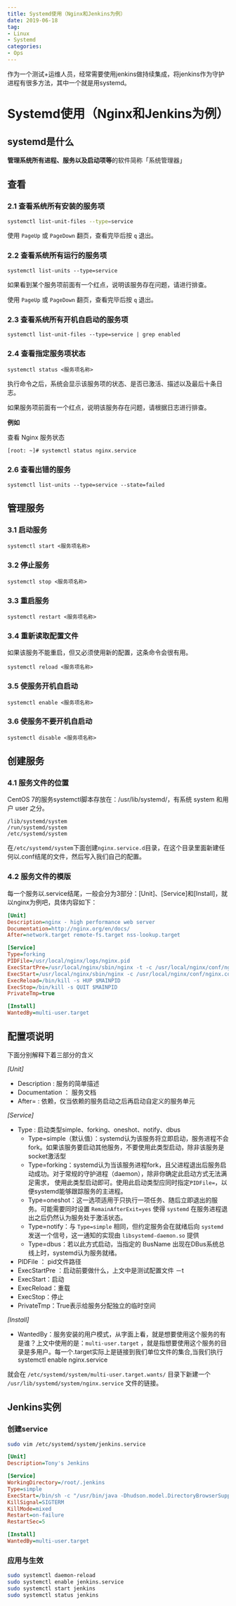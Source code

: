 ```yaml
---
title: Systemd使用（Nginx和Jenkins为例）
date: 2019-06-18
tag: 
- Linux
- Systemd
categories:
- Ops
---
```

作为一个测试+运维人员，经常需要使用jenkins做持续集成，将jenkins作为守护进程有很多方法，其中一个就是用systemd。
<!--more-->

# Systemd使用（Nginx和Jenkins为例）

## systemd是什么
**管理系统所有进程、服务以及启动项等**的软件简称「系统管理器」

## 查看
### **2.1 查看系统所有安装的服务项**

```bash
systemctl list-unit-files --type=service
```
使用  `PageUp`  或  `PageDown`  翻页，查看完毕后按  `q`  退出。

### **2.2 查看系统所有运行的服务项**

```text
systemctl list-units --type=service
```

如果看到某个服务项前面有一个红点，说明该服务存在问题，请进行排查。

使用  `PageUp`  或  `PageDown`  翻页，查看完毕后按  `q`  退出。

### **2.3 查看系统所有开机自启动的服务项**

```text
systemctl list-unit-files --type=service | grep enabled
```

### **2.4 查看指定服务项状态**

```text
systemctl status <服务项名称>
```

执行命令之后，系统会显示该服务项的状态、是否已激活、描述以及最后十条日志。

如果服务项前面有一个红点，说明该服务存在问题，请根据日志进行排查。

**例如**

查看 Nginx 服务状态

```text
[root: ~]# systemctl status nginx.service
```
### **2.6 查看出错的服务**

```text
systemctl list-units --type=service --state=failed
```
## 管理服务
### **3.1 启动服务**

```text
systemctl start <服务项名称>
```

### **3.2 停止服务**

```text
systemctl stop <服务项名称>
```

### **3.3 重启服务**

```text
systemctl restart <服务项名称>
```

### **3.4 重新读取配置文件**

如果该服务不能重启，但又必须使用新的配置，这条命令会很有用。

```text
systemctl reload <服务项名称>
```

### **3.5 使服务开机自启动**

```text
systemctl enable <服务项名称>
```

### **3.6 使服务不要开机自启动**

```text
systemctl disable <服务项名称>
```

## 创建服务
### **4.1 服务文件的位置**
CentOS 7的服务systemctl脚本存放在：/usr/lib/systemd/，有系统 system 和用户 user 之分。
```
/lib/systemd/system  
/run/systemd/system  
/etc/systemd/system
```
在`/etc/systemd/system`下面创建`nginx.service.d`目录，在这个目录里面新建任何以.conf结尾的文件，然后写入我们自己的配置。
### **4.2 服务文件的模版**

每一个服务以.service结尾，一般会分为3部分：[Unit]、[Service]和[Install]，就以nginx为例吧，具体内容如下：

```ini
[Unit]
Description=nginx - high performance web server
Documentation=http://nginx.org/en/docs/
After=network.target remote-fs.target nss-lookup.target

[Service]
Type=forking
PIDFile=/usr/local/nginx/logs/nginx.pid
ExecStartPre=/usr/local/nginx/sbin/nginx -t -c /usr/local/nginx/conf/nginx.conf
ExecStart=/usr/local/nginx/sbin/nginx -c /usr/local/nginx/conf/nginx.conf
ExecReload=/bin/kill -s HUP $MAINPID
ExecStop=/bin/kill -s QUIT $MAINPID
PrivateTmp=true

[Install]
WantedBy=multi-user.target
```

## 配置项说明

下面分别解释下着三部分的含义

_[Unit]_

-   Description : 服务的简单描述
-   Documentation ： 服务文档
-   After= : 依赖，仅当依赖的服务启动之后再启动自定义的服务单元

_[Service]_

-   Type : 启动类型simple、forking、oneshot、notify、dbus
    -   Type=simple（默认值）：systemd认为该服务将立即启动，服务进程不会fork。如果该服务要启动其他服务，不要使用此类型启动，除非该服务是socket激活型
    -   Type=forking：systemd认为当该服务进程fork，且父进程退出后服务启动成功。对于常规的守护进程（daemon），除非你确定此启动方式无法满足需求， 使用此类型启动即可。使用此启动类型应同时指定`PIDFile=`，以便systemd能够跟踪服务的主进程。
    -   Type=oneshot：这一选项适用于只执行一项任务、随后立即退出的服务。可能需要同时设置  `RemainAfterExit=yes`  使得  `systemd`  在服务进程退出之后仍然认为服务处于激活状态。
    -   Type=notify：与  `Type=simple`  相同，但约定服务会在就绪后向  `systemd`  发送一个信号，这一通知的实现由  `libsystemd-daemon.so`  提供
    -   Type=dbus：若以此方式启动，当指定的 BusName 出现在DBus系统总线上时，systemd认为服务就绪。
-   PIDFile ： pid文件路径
-   ExecStartPre ：启动前要做什么，上文中是测试配置文件 －t
-   ExecStart：启动
-   ExecReload：重载
-   ExecStop：停止
-   PrivateTmp：True表示给服务分配独立的临时空间

_[Install]_

-   WantedBy：服务安装的用户模式，从字面上看，就是想要使用这个服务的有是谁？上文中使用的是：`multi-user.target`  ，就是指想要使用这个服务的目录是多用户。每一个.target实际上是链接到我们单位文件的集合,当我们执行 systemctl enable nginx.service  

就会在  `/etc/systemd/system/multi-user.target.wants/`  目录下新建一个  `/usr/lib/systemd/system/nginx.service`  文件的链接。

## Jenkins实例

### 创建service
```bash
sudo vim /etc/systemd/system/jenkins.service
```
```ini
[Unit]
Description=Tony's Jenkins

[Service]
WorkingDirectory=/root/.jenkins
Type=simple
ExecStart=/bin/sh -c "/usr/bin/java -Dhudson.model.DirectoryBrowserSupport.CSP= -Duser.timezone=Asia/Shanghai -jar /home/jenkins/jenkins.war"
KillSignal=SIGTERM
KillMode=mixed
Restart=on-failure
RestartSec=5

[Install]
WantedBy=multi-user.target
```

### 应用与生效
```bash
sudo systemctl daemon-reload
sudo systemctl enable jenkins.service
sudo systemctl start jenkins
sudo systemctl status jenkins
```